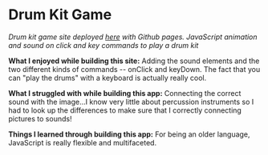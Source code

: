 # Drum Kit Game

*Drum kit game site deployed [here](https://eireann07.github.io/drum-kit/) with Github pages. JavaScript animation and sound on click and key commands to play a drum kit*

**What I enjoyed while building this site:** Adding the sound elements and the two different kinds of commands -- onClick and keyDown. The fact that you can "play the drums" with a keyboard is actually really cool. 

**What I struggled with while building this app:** Connecting the correct sound with the image...I know very little about percussion instruments so I had to look up the differences to make sure that I correctly connecting pictures to sounds!

**Things I learned through building this app:** For being an older language, JavaScript is really flexible and multifaceted.

